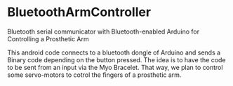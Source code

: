 # BluetoothArmController
Bluetooth serial communicator with Bluetooth-enabled Arduino for Controlling a Prosthetic Arm

This android code connects to a bluetooth dongle of Arduino and sends a Binary code depending on the button pressed.
The idea is to have the code to be sent from an input via the Myo Bracelet. That way, we plan to control some servo-motors to cotrol the fingers of a prosthetic arm.

